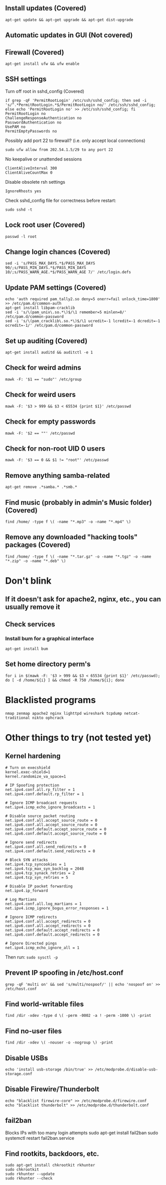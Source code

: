 ## Install updates (Covered)
    apt-get update && apt-get upgrade && apt-get dist-upgrade
## Automatic updates in GUI (Not covered)
## Firewall (Covered)
    apt-get install ufw && ufw enable
## SSH settings
Turn off root in sshd_config (Covered)

    if grep -qF 'PermitRootLogin' /etc/ssh/sshd_config; then sed -i 's/^.*PermitRootLogin.*$/PermitRootLogin no/' /etc/ssh/sshd_config; else echo 'PermitRootLogin no' >> /etc/ssh/sshd_config; fi
    PermitRootLogin no
    ChallengeResponseAuthentication no
    PasswordAuthentication no
    UsePAM no
    PermitEmptyPasswords no
Possibly add port 22 to firewall? (i.e. only accept local connections)

    sudo ufw allow from 202.54.1.5/29 to any port 22
No keepalive or unattended sessions

    ClientAliveInterval 300
    ClientAliveCountMax 0
Disable obsolete rsh settings

    IgnoreRhosts yes
Check sshd_config file for correctness before restart:

    sudo sshd -t
## Lock root user (Covered)
    passwd -l root
## Change login chances (Covered)
    sed -i 's/PASS_MAX_DAYS.*$/PASS_MAX_DAYS 90/;s/PASS_MIN_DAYS.*$/PASS_MIN_DAYS 10/;s/PASS_WARN_AGE.*$/PASS_WARN_AGE 7/' /etc/login.defs
## Update PAM settings (Covered)
    echo 'auth required pam_tally2.so deny=5 onerr=fail unlock_time=1800' >> /etc/pam.d/common-auth
    apt-get install libpam-cracklib
    sed -i 's/\(pam_unix\.so.*\)$/\1 remember=5 minlen=8/' /etc/pam.d/common-password
    sed -i 's/\(pam_cracklib\.so.*\)$/\1 ucredit=-1 lcredit=-1 dcredit=-1 ocredit=-1/' /etc/pam.d/common-password
## Set up auditing (Covered)
    apt-get install auditd && auditctl -e 1
## Check for weird admins
    mawk -F: '$1 == "sudo"' /etc/group
## Check for weird users
    mawk -F: '$3 > 999 && $3 < 65534 {print $1}' /etc/passwd
## Check for empty passwords
    mawk -F: '$2 == ""' /etc/passwd
## Check for non-root UID 0 users
    mawk -F: '$3 == 0 && $1 != "root"' /etc/passwd
## Remove anything samba-related
    apt-get remove .*samba.* .*smb.*
## Find music (probably in admin's Music folder) (Covered)
    find /home/ -type f \( -name "*.mp3" -o -name "*.mp4" \)
## Remove any downloaded "hacking tools" packages (Covered)
    find /home/ -type f \( -name "*.tar.gz" -o -name "*.tgz" -o -name "*.zip" -o -name "*.deb" \)
# Don't blink
## If it doesn't ask for apache2, nginx, etc., you can usually remove it
## Check services
### Install bum for a graphical interface
    apt-get install bum
## Set home directory perm's
    for i in $(mawk -F: '$3 > 999 && $3 < 65534 {print $1}' /etc/passwd); do [ -d /home/${i} ] && chmod -R 750 /home/${i}; done
# Blacklisted programs
    nmap zenmap apache2 nginx lighttpd wireshark tcpdump netcat-traditional nikto ophcrack
# Other things to try (not tested yet)
## Kernel hardening
    # Turn on execshield
    kernel.exec-shield=1
    kernel.randomize_va_space=1
 
    # IP Spoofing protection
    net.ipv4.conf.all.rp_filter = 1
    net.ipv4.conf.default.rp_filter = 1
    
    # Ignore ICMP broadcast requests
    net.ipv4.icmp_echo_ignore_broadcasts = 1
    
    # Disable source packet routing
    net.ipv4.conf.all.accept_source_route = 0
    net.ipv6.conf.all.accept_source_route = 0
    net.ipv4.conf.default.accept_source_route = 0
    net.ipv6.conf.default.accept_source_route = 0
    
    # Ignore send redirects
    net.ipv4.conf.all.send_redirects = 0
    net.ipv4.conf.default.send_redirects = 0

    # Block SYN attacks
    net.ipv4.tcp_syncookies = 1
    net.ipv4.tcp_max_syn_backlog = 2048
    net.ipv4.tcp_synack_retries = 2
    net.ipv4.tcp_syn_retries = 5

    # Disable IP packet forwarding
    net.ipv4.ip_forward
    
    # Log Martians
    net.ipv4.conf.all.log_martians = 1
    net.ipv4.icmp_ignore_bogus_error_responses = 1

    # Ignore ICMP redirects
    net.ipv4.conf.all.accept_redirects = 0
    net.ipv6.conf.all.accept_redirects = 0
    net.ipv4.conf.default.accept_redirects = 0 
    net.ipv6.conf.default.accept_redirects = 0
    
    # Ignore Directed pings
    net.ipv4.icmp_echo_ignore_all = 1

Then run: `sudo sysctl -p`
## Prevent IP spoofing in /etc/host.conf
    grep -qF 'multi on' && sed 's/multi/nospoof/' || echo 'nospoof on' >> /etc/host.conf
## Find world-writable files
    find /dir -xdev -type d \( -perm -0002 -a ! -perm -1000 \) -print
## Find no-user files
    find /dir -xdev \( -nouser -o -nogroup \) -print
## Disable USBs
    echo 'install usb-storage /bin/true' >> /etc/modprobe.d/disable-usb-storage.conf
## Disable Firewire/Thunderbolt
    echo "blacklist firewire-core" >> /etc/modprobe.d/firewire.conf
    echo "blacklist thunderbolt" >> /etc/modprobe.d/thunderbolt.conf
## fail2ban
Blocks IPs with too many login attempts
    sudo apt-get install fail2ban
    sudo systemctl restart fail2ban.service
## Find rootkits, backdoors, etc.
    sudo apt-get install chkrootkit rkhunter
    sudo chkrootkit
    sudo rkhunter --update
    sudo rkhunter --check
